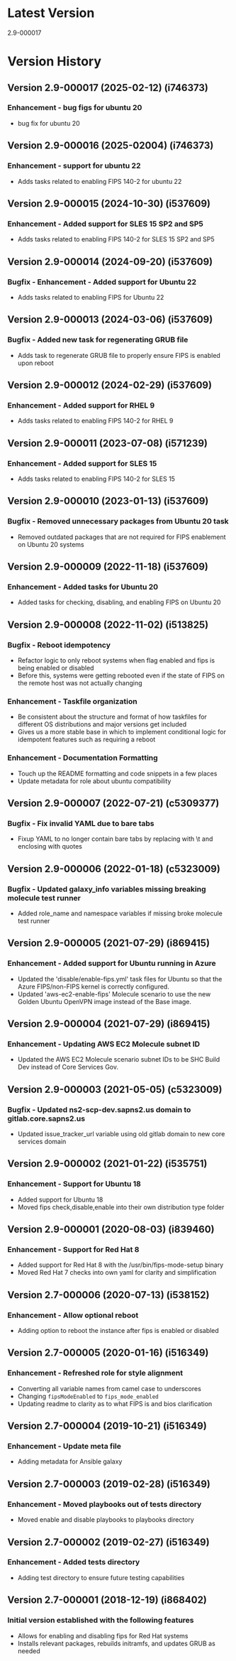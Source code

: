 # Latest Version
2.9-000017

# Version History
## Version 2.9-000017 (2025-02-12) (i746373)
### Enhancement - bug figs for ubuntu 20
* bug fix for ubuntu 20

## Version 2.9-000016 (2025-02004) (i746373)
### Enhancement - support for ubuntu 22
* Adds tasks related to enabling FIPS 140-2 for ubuntu 22

## Version 2.9-000015 (2024-10-30) (i537609)
### Enhancement - Added support for SLES 15 SP2 and SP5
* Adds tasks related to enabling FIPS 140-2 for SLES 15 SP2 and SP5

## Version 2.9-000014 (2024-09-20) (i537609)
### Bugfix - Enhancement - Added support for Ubuntu 22
* Adds tasks related to enabling FIPS for Ubuntu 22

## Version 2.9-000013 (2024-03-06) (i537609)
### Bugfix - Added new task for regenerating GRUB file
* Adds task to regenerate GRUB file to properly ensure FIPS is enabled upon reboot

## Version 2.9-000012 (2024-02-29) (i537609)
### Enhancement - Added support for RHEL 9
* Adds tasks related to enabling FIPS 140-2 for RHEL 9

## Version 2.9-000011 (2023-07-08) (i571239)
### Enhancement - Added support for SLES 15
* Adds tasks related to enabling FIPS 140-2 for SLES 15

## Version 2.9-000010 (2023-01-13) (i537609)
### Bugfix - Removed unnecessary packages from Ubuntu 20 task
* Removed outdated packages that are not required for FIPS enablement on Ubuntu 20 systems

## Version 2.9-000009 (2022-11-18) (i537609)
### Enhancement - Added tasks for Ubuntu 20
* Added tasks for checking, disabling, and enabling FIPS on Ubuntu 20

## Version 2.9-000008 (2022-11-02) (i513825)
### Bugfix - Reboot idempotency
* Refactor logic to only reboot systems when flag enabled and fips is being enabled or disabled
* Before this, systems were getting rebooted even if the state of FIPS on the remote host was not actually changing

### Enhancement - Taskfile organization
* Be consistent about the structure and format of how taskfiles for different OS distributions and major versions get included
* Gives us a more stable base in which to implement conditional logic for idempotent features such as requiring a reboot

### Enhancement - Documentation Formatting
* Touch up the README formatting and code snippets in a few places
* Update metadata for role about ubuntu compatibility

## Version 2.9-000007 (2022-07-21) (c5309377)
### Bugfix - Fix invalid YAML due to bare tabs
* Fixup YAML to no longer contain bare tabs by replacing with \t and enclosing with quotes

## Version 2.9-000006 (2022-01-18) (c5323009)
### Bugfix - Updated galaxy_info variables missing breaking molecule test runner
* Added role_name and namespace variables if missing broke molecule test runner

## Version 2.9-000005 (2021-07-29) (i869415)
### Enhancement - Added support for Ubuntu running in Azure
* Updated the 'disable/enable-fips.yml' task files for Ubuntu so that the Azure FIPS/non-FIPS kernel is correctly configured.
* Updated 'aws-ec2-enable-fips' Molecule scenario to use the new Golden Ubuntu OpenVPN image instead of the Base image.

## Version 2.9-000004 (2021-07-29) (i869415)
### Enhancement - Updating AWS EC2 Molecule subnet ID
* Updated the AWS EC2 Molecule scenario subnet IDs to be SHC Build Dev instead of Core Services Gov.

## Version 2.9-000003 (2021-05-05) (c5323009)
### Bugfix - Updated ns2-scp-dev.sapns2.us domain to gitlab.core.sapns2.us
* Updated issue_tracker_url variable using old gitlab domain to new core services domain

## Version 2.9-000002 (2021-01-22) (i535751)
### Enhancement - Support for Ubuntu 18
* Added support for Ubuntu 18
* Moved fips check,disable,enable into their own distribution type folder

## Version 2.9-000001 (2020-08-03) (i839460)
### Enhancement - Support for Red Hat 8
* Added support for Red Hat 8 with the /usr/bin/fips-mode-setup binary
* Moved Red Hat 7 checks into own yaml for clarity and simplification

## Version 2.7-000006 (2020-07-13) (i538152)
### Enhancement - Allow optional reboot
* Adding option to reboot the instance after fips is enabled or disabled

## Version 2.7-000005 (2020-01-16) (i516349)
### Enhancement - Refreshed role for style alignment
* Converting all variable names from camel case to underscores
* Changing `fipsModeEnabled` to `fips_mode_enabled`
* Updating readme to clarity as to what FIPS is and bios clarification

## Version 2.7-000004 (2019-10-21) (i516349)
### Enhancement - Update meta file
* Adding metadata for Ansible galaxy

## Version 2.7-000003 (2019-02-28) (i516349)
### Enhancement - Moved playbooks out of tests directory
* Moved enable and disable playbooks to playbooks directory

## Version 2.7-000002 (2019-02-27) (i516349)
### Enhancement - Added tests directory
* Adding test directory to ensure future testing capabilities

## Version 2.7-000001 (2018-12-19) (i868402)
### Initial version established with the following features
* Allows for enabling and disabling fips for Red Hat systems
* Installs relevant packages, rebuilds initramfs, and updates GRUB as needed
